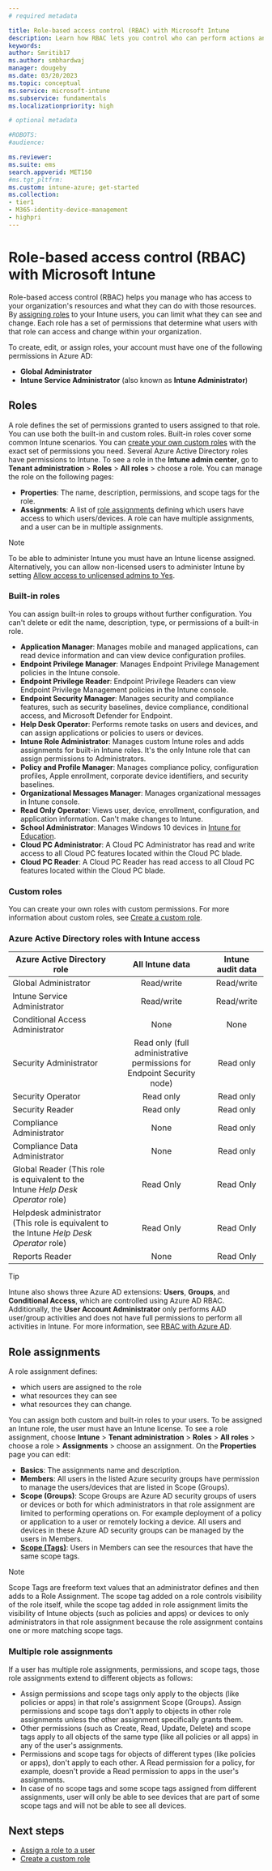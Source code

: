 ```yaml
---
# required metadata

title: Role-based access control (RBAC) with Microsoft Intune
description: Learn how RBAC lets you control who can perform actions and make changes in Microsoft Intune.
keywords:
author: Smritib17
ms.author: smbhardwaj
manager: dougeby
ms.date: 03/20/2023
ms.topic: conceptual
ms.service: microsoft-intune
ms.subservice: fundamentals
ms.localizationpriority: high

# optional metadata

#ROBOTS:
#audience:

ms.reviewer:
ms.suite: ems
search.appverid: MET150
#ms.tgt_pltfrm:
ms.custom: intune-azure; get-started
ms.collection:
- tier1
- M365-identity-device-management
- highpri
---
```


# Role-based access control (RBAC) with Microsoft Intune

Role-based access control (RBAC) helps you manage who has access to your organization's resources and what they can do with those resources.  By [assigning roles](assign-role.md) to your Intune users, you can limit what they can see and change. Each role has a set of permissions that determine what users with that role can access and change within your organization.

To create, edit, or assign roles, your account must have one of the following permissions in Azure AD:
- **Global Administrator**
- **Intune Service Administrator** (also known as **Intune Administrator**)

## Roles
A role defines the set of permissions granted to users assigned to that role.
You can use both the built-in and custom roles. Built-in roles cover some common Intune scenarios. You can [create your own custom roles](create-custom-role.md) with the exact set of permissions you need. Several Azure Active Directory roles have permissions to Intune.
To see a role in the **Intune admin center**, go to **Tenant administration** > **Roles** > **All roles** > choose a role. You can manage the role on the following pages:

- **Properties**: The name, description, permissions, and scope tags for the role. 
- **Assignments**: A list of [role assignments](assign-role.md) defining which users have access to which users/devices. A role can have multiple assignments, and a user can be in multiple assignments.

> [!NOTE]
> To be able to administer Intune you must have an Intune license assigned. Alternatively, you can allow non-licensed users to administer Intune by setting [Allow access to unlicensed admins to Yes](unlicensed-admins.md).

### Built-in roles
You can assign built-in roles to groups without further configuration. You can't delete or edit the name, description, type, or permissions of a built-in role.

- **Application Manager**: Manages mobile and managed applications, can read device information and can view device configuration profiles.
- **Endpoint Privilege Manager**: Manages Endpoint Privilege Management policies in the Intune console.
- **Endpoint Privilege Reader**: Endpoint Privilege Readers can view Endpoint Privilege Management policies in the Intune console.
- **Endpoint Security Manager**: Manages security and compliance features, such as security baselines, device compliance, conditional access, and Microsoft Defender for Endpoint.
- **Help Desk Operator**: Performs remote tasks on users and devices, and can assign applications or policies to users or devices.
- **Intune Role Administrator**: Manages custom Intune roles and adds assignments for built-in Intune roles. It's the only Intune role that can assign permissions to Administrators.
- **Policy and Profile Manager**: Manages compliance policy, configuration profiles, Apple enrollment, corporate device identifiers, and security baselines.
- **Organizational Messages Manager**: Manages organizational messages in Intune console.
- **Read Only Operator**: Views user, device, enrollment, configuration, and application information. Can't make changes to Intune.
- **School Administrator**: Manages Windows 10 devices in [Intune for Education](introduction-intune-education.md).
- **Cloud PC Administrator**: A Cloud PC Administrator has read and write access to all Cloud PC features located within the Cloud PC blade.
- **Cloud PC Reader**: A Cloud PC Reader has read access to all Cloud PC features located within the Cloud PC blade.

### Custom roles
You can create your own roles with custom permissions. For more information about custom roles, see [Create a custom role](create-custom-role.md).

### Azure Active Directory roles with Intune access
| Azure Active Directory role | All Intune data | Intune audit data |
| --- | :---: | :---: |
| Global Administrator | Read/write | Read/write |
| Intune Service Administrator | Read/write | Read/write |
| Conditional Access Administrator | None | None |
| Security Administrator | Read only (full administrative permissions for Endpoint Security node) | Read only |
| Security Operator | Read only | Read only |
| Security Reader | Read only | Read only |
| Compliance Administrator | None | Read only |
| Compliance Data Administrator | None | Read only |
| Global Reader (This role is equivalent to the Intune *Help Desk Operator* role) | Read Only | Read Only |
| Helpdesk administrator (This role is equivalent to the Intune *Help Desk Operator* role) | Read Only | Read Only |
| Reports Reader | None | Read Only|

> [!TIP]
> Intune also shows three Azure AD extensions: **Users**, **Groups**, and **Conditional Access**, which are controlled using Azure AD RBAC. Additionally, the **User Account Administrator** only performs AAD user/group activities and does not have full permissions to perform all activities in Intune. For more information, see [RBAC with Azure AD](/azure/active-directory/active-directory-assign-admin-roles).

## Role assignments
A role assignment defines:

- which users are assigned to the role
- what resources they can see
- what resources they can change.

You can assign both custom and built-in roles to your users. To be assigned an Intune role, the user must have an Intune license.
To see a role assignment, choose **Intune** > **Tenant administration** > **Roles** > **All roles** > choose a role > **Assignments** > choose an assignment. On the **Properties** page you can edit:

- **Basics**: The assignments name and description.
- **Members**: All users in the listed Azure security groups have permission to manage the users/devices that are listed in Scope (Groups).
- **Scope (Groups)**: Scope Groups are Azure AD security groups of users or devices or both for which administrators in that role assignment are limited to performing operations on. For example deployment of a policy or application to a user or remotely locking a device. All users and devices in these Azure AD security groups can be managed by the users in Members.
- **[Scope (Tags)](scope-tags.md)**: Users in Members can see the resources that have the same scope tags.

> [!NOTE]
> Scope Tags are freeform text values that an administrator defines and then adds to a Role Assignment. The scope tag added on a role controls visibility of the role itself, while the scope tag added in role assignment limits the visibility of Intune objects (such as policies and apps) or devices to only administrators in that role assignment because the role assignment contains one or more matching scope tags.

### Multiple role assignments
If a user has multiple role assignments, permissions, and scope tags, those role assignments extend to different objects as follows:

- Assign permissions and scope tags only apply to the objects (like policies or apps) in that role's assignment Scope (Groups). Assign permissions and scope tags don't apply to objects in other role assignments unless the other assignment specifically grants them.
- Other permissions (such as Create, Read, Update, Delete) and scope tags apply to all objects of the same type (like all policies or all apps) in any of the user's assignments.
- Permissions and scope tags for objects of different types (like policies or apps), don't apply to each other. A Read permission for a policy, for example, doesn't provide a Read permission to apps in the user's assignments.
- In case of no scope tags and some scope tags assigned from different assignments, user will only be able to see devices that are part of some scope tags and will not be able to see all devices. 

## Next steps
- [Assign a role to a user](assign-role.md)
- [Create a custom role](create-custom-role.md)
